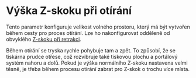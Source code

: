 Výška Z-skoku při otírání
====
Tento parametr konfiguruje velikost volného prostoru, který má být vytvořen během cesty pro proces otírání. Lze ho nakonfigurovat odděleně od obvyklého [Z-skoku při retrakci](../travel/retraction_hop.md).

Během otírání se tryska rychle pohybuje tam a zpět. To způsobí, že se tiskárna prudce otřese, což rozvibruje také tiskovou plochu a portálový systém nahoru a dolů. Pokud je výška normálního Z-skoku nastavena velmi těsně, je třeba během procesu otírání zabrat pro Z-skok o trochu více místa.
